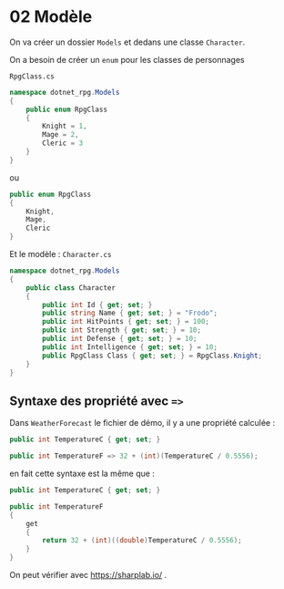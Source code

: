 # 02 Modèle

On va créer un dossier `Models` et dedans une classe `Character`.

On a besoin de créer un `enum` pour les classes de personnages

`RpgClass.cs`

```cs
namespace dotnet_rpg.Models
{
    public enum RpgClass
    {
        Knight = 1,
        Mage = 2,
        Cleric = 3
    }
}
```
ou
```cs
public enum RpgClass
{
    Knight,
    Mage,
    Cleric
}
```

Et le modèle : `Character.cs`

```cs
namespace dotnet_rpg.Models
{
    public class Character
    {
        public int Id { get; set; }
        public string Name { get; set; } = "Frodo";
        public int HitPoints { get; set; } = 100;
        public int Strength { get; set; } = 10;
        public int Defense { get; set; } = 10;
        public int Intelligence { get; set; } = 10;
        public RpgClass Class { get; set; } = RpgClass.Knight;
    }
}
```



## Syntaxe des propriété avec `=>`

Dans `WeatherForecast` le fichier de démo, il y a une propriété calculée :

```csharp
public int TemperatureC { get; set; }

public int TemperatureF => 32 + (int)(TemperatureC / 0.5556);
```

en fait cette syntaxe est la même que :

```csharp
public int TemperatureC { get; set; }

public int TemperatureF
{
    get
    {
        return 32 + (int)((double)TemperatureC / 0.5556);
    }
}
```

On peut vérifier avec https://sharplab.io/ .


